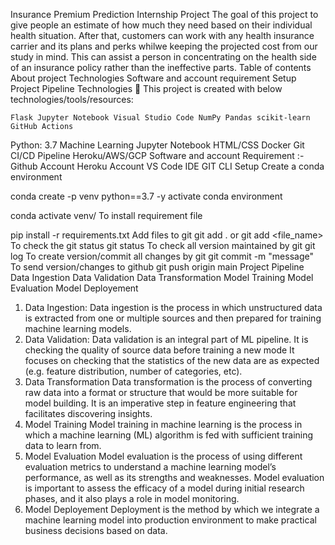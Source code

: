 Insurance Premium Prediction Internship Project
The goal of this project to give people an estimate of how much they need based on their individual health situation. 
After that, customers can work with any health insurance carrier and its plans and perks whilwe keeping the projected 
cost from our study in mind. This can assist a person in concentrating on the health side of an insurance policy 
rather than the ineffective parts.
Table of contents
About project
Technologies
Software and account requirement
Setup
Project Pipeline
Technologies 💙
This project is created with below technologies/tools/resources:

    Flask Jupyter Notebook Visual Studio Code NumPy Pandas scikit-learn GitHub Actions

Python: 3.7
Machine Learning
Jupyter Notebook
HTML/CSS
Docker
Git
CI/CD Pipeline
Heroku/AWS/GCP
Software and account Requirement :-
Github Account
Heroku Account
VS Code IDE
GIT CLI
Setup
Create a conda environment

conda create -p venv python==3.7 -y
activate conda environment

conda activate venv/
To install requirement file

pip install -r requirements.txt
Add files to git git add . or git add <file_name>
To check the git status git status
To check all version maintained by git git log
To create version/commit all changes by git git commit -m "message"
To send version/changes to github git push origin main
Project Pipeline
Data Ingestion
Data Validation
Data Transformation
Model Training
Model Evaluation
Model Deployement
1. Data Ingestion:
Data ingestion is the process in which unstructured data is extracted from one or multiple sources and then prepared for
training machine learning models.
3. Data Validation:
Data validation is an integral part of ML pipeline. It is checking the quality of source data before training a new mode
It focuses on checking that the statistics of the new data are as expected (e.g. feature distribution, number of categories, etc).
4. Data Transformation
Data transformation is the process of converting raw data into a format or structure that would be more suitable for model building.
It is an imperative step in feature engineering that facilitates discovering insights.
5. Model Training
Model training in machine learning is the process in which a machine learning (ML) algorithm is fed with sufficient training data to learn from.
6. Model Evaluation
Model evaluation is the process of using different evaluation metrics to understand a machine learning model’s performance, as well as its strengths and weaknesses.
Model evaluation is important to assess the efficacy of a model during initial research phases, and it also plays a role in model monitoring.
7. Model Deployement
Deployment is the method by which we integrate a machine learning model into production environment to make practical business decisions based on data.
